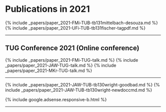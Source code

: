 

# Publications in 2021


{% include _papers/paper_2021-FMi-TUB-tb131mittelbach-desouza.md  %}
{% include _papers/paper_2021-UFi-TUB-tb131fischer-tagpdf.md  %}


<hr class="conference-start">

## TUG Conference 2021 (Online conference)

{% include _papers/paper_2021-FMi-TUG-talk.md  %}
{% include _papers/paper_2021-JAW-TUG-talk.md  %}
{% include _papers/paper_2021-MKr-TUG-talk.md  %}

<hr class="conference-end">

{% include _papers/paper_2021-JAW-TUB-tb130wright-goodbad.md  %}
{% include _papers/paper_2021-JAW-TUB-tb130wright-newdoccmd.md  %}





<div class="row">{% include google.adsense.responsive-b.html %}</div><hr> 




